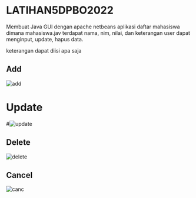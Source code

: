 # LATIHAN5DPBO2022

Membuat Java GUI dengan apache netbeans
aplikasi daftar mahasiswa
dimana mahasiswa.jav terdapat nama, nim, nilai, dan keterangan
user dapat menginput, update, hapus data.

keterangan dapat diisi apa saja

## Add
![add](https://user-images.githubusercontent.com/96433779/159146708-fd3b001c-feb2-4949-9e35-bb5d9c895592.png)

# Update
#![update](https://user-images.githubusercontent.com/96433779/159146710-5e361c14-020a-449b-90e9-a8df35ce32b0.png)

## Delete
![delete](https://user-images.githubusercontent.com/96433779/159146717-f2d39501-b2e6-4e4e-a28a-22648df3764a.png)

## Cancel
![canc](https://user-images.githubusercontent.com/96433779/159146721-ba5ce62f-7616-4329-a51e-378d4b7390a6.png)
